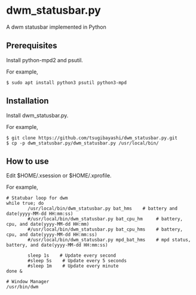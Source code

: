 # dwm_statusbar.py
A dwm statusbar implemented in Python

## Prerequisites

Install python-mpd2 and psutil.

For example,
```Shell
$ sudo apt install python3 psutil python3-mpd
```

## Installation

Install dwm_statusbar.py.

For example,
```Shell
$ git clone https://github.com/tsugibayashi/dwm_statusbar.py.git
$ cp -p dwm_statusbar.py/dwm_statusbar.py /usr/local/bin/
```

## How to use

Edit $HOME/.xsession or $HOME/.xprofile.

For example,
```Shell
# Statubar loop for dwm
while true; do
        /usr/local/bin/dwm_statusbar.py bat_hms    # battery and date(yyyy-MM-dd HH:mm:ss)
        #/usr/local/bin/dwm_statusbar.py bat_cpu_hm     # battery, cpu, and date(yyyy-MM-dd HH:mm)
        #/usr/local/bin/dwm_statusbar.py bat_cpu_hms    # battery, cpu, and date(yyyy-MM-dd HH:mm:ss)
        #/usr/local/bin/dwm_statusbar.py mpd_bat_hms    # mpd status, battery, and date(yyyy-MM-dd HH:mm:ss)

        sleep 1s    # Update every second
        #sleep 5s    # Update every 5 seconds
        #sleep 1m    # Update every minute
done &

# Window Manager
/usr/bin/dwm
```

